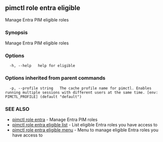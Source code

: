 ## pimctl role entra eligible

Manage Entra PIM eligible roles

### Synopsis

Manage Entra PIM eligible roles

### Options

```
  -h, --help   help for eligible
```

### Options inherited from parent commands

```
  -p, --profile string   The cache profile name for pimctl. Enables running multiple sessions with different users at the same time. [env: PIMCTL_PROFILE] (default "default")
```

### SEE ALSO

* [pimctl role entra](pimctl_role_entra.md)	 - Manage Entra PIM roles
* [pimctl role entra eligible list](pimctl_role_entra_eligible_list.md)	 - List eligible Entra roles you have access to
* [pimctl role entra eligible menu](pimctl_role_entra_eligible_menu.md)	 - Menu to manage eligible Entra roles you have access to

